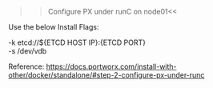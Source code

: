 >>Configure PX under runC on node01<<

Use the below Install Flags:

-k etcd://${ETCD HOST IP}:{ETCD PORT} \
-s /dev/vdb

Reference: https://docs.portworx.com/install-with-other/docker/standalone/#step-2-configure-px-under-runc
